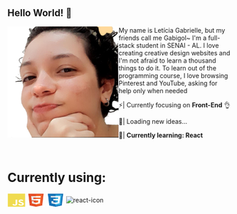 ## Hello World! 👋
<div display: inline-block>
<img align="left" height="250" width="250" alt="Me" src="my_photo.png">

<div>
<p align="left"> My name is Letícia Gabrielle, but my friends call me Gabigol~ I'm a full-stack student in SENAI - AL. I love creating creative design websites and I'm not afraid to learn a thousand things to do it. To learn out of the programming course, I love browsing Pinterest and YouTube, asking for help only when needed</p>

<p>⚡| Currently focusing on <b>Front-End</b> 👌</p>

<p>🔭| Loading new ideas...</p>

<p>🚀| <b>Currently learning: React</b></p>

</div>
</div>
<br>

<div style="display: inline-block">
  <h1>Currently using:</h1>
    <img align="center" height="30" width="40" alt="js-icon"  src="https://raw.githubusercontent.com/devicons/devicon/master/icons/javascript/javascript-plain.svg">
    <img align="center" height="30" width="40" alt="html-icon" src="https://raw.githubusercontent.com/devicons/devicon/master/icons/html5/html5-original.svg">
    <img align="center" height="30" width="40" alt="css-icon" src="https://raw.githubusercontent.com/devicons/devicon/master/icons/css3/css3-original.svg">
  <img align="center" height="30" width="35" alt="react-icon" src="https://upload.wikimedia.org/wikipedia/commons/thumb/a/a7/React-icon.svg/2300px-React-icon.svg.png">
  </div>


